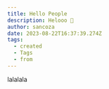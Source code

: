 ```yaml
---
title: Hello People
description: Helooo 👋
author: sancoza
date: 2023-08-22T16:37:39.274Z
tags:
  - created
  - Tags
  - from
---
```

l﻿alalala